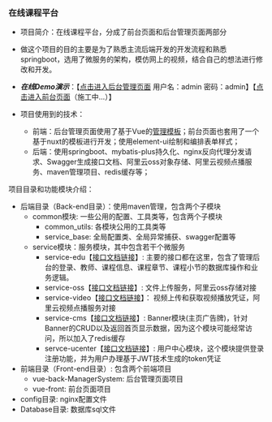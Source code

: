 ### 在线课程平台
- 项目简介：在线课程平台，分成了前台页面和后台管理页面两部分
- 做这个项目的目的主要是为了熟悉主流后端开发的开发流程和熟悉springboot，选用了微服务的架构，模仿网上的视频，结合自己的想法进行修改和开发。

- ***在线Demo演示***：【[点击进入后台管理页面](http://krits.fun:3002) 用户名：admin 密码：admin】【[点击进入前台页面](http://krits.fun:3001)（施工中...）】

- 项目使用到的技术：
	- 前端：后台管理页面使用了基于Vue的[管理模板](https://github.com/PanJiaChen/vue-admin-template)；前台页面也套用了一个基于nuxt的模板进行开发；使用element-ui绘制和编排表单样式；
	- 后端：使用springboot、mybatis-plus持久化、nginx反向代理分发请求、Swagger生成接口文档、阿里云oss对象存储、阿里云视频点播服务、maven管理项目、redis缓存等；

项目目录和功能模块介绍：

- 后端目录（Back-end目录）：使用maven管理，包含两个子模块
	- common模块: 一些公用的配置、工具类等，包含两个子模块
		- common_utils: 各模块公用的工具类等
		- service_base: 全局配置类、全局异常捕获、swagger配置等
	- service模块：服务模块，其中包含若干个微服务
 		- service-edu【[接口文档链接](http://krits.fun:8001/swagger-ui.html#/)】: 主要的接口都在这里，包含了管理后台的登录、教师、课程信息、课程章节、课程小节的数据库操作和业务逻辑。 
		- service-oss【[接口文档链接](http://krits.fun:8002/swagger-ui.html#/)】: 文件上传服务，阿里云oss存储对接
		- service-video【[接口文档链接](http://krits.fun:8003/swagger-ui.html#/)】： 视频上传和获取视频播放凭证，阿里云视频点播服务对接
		- service-cms【[接口文档链接](http://krits.fun:8004/swagger-ui.html#/)】: Banner模块(主页广告牌)，针对Banner的CRUD以及返回首页显示数据，因为这个模块可能经常访问，所以加入了redis缓存
		- servce-ucenter【[接口文档链接](http://krits.fun:8006/swagger-ui.html#/)】: 用户中心模块，这个模块提供登录注册功能，并为用户办理基于JWT技术生成的token凭证
- 前端目录（Front-end目录）: 包含两个前端项目
	- vue-back-ManagerSystem: 后台管理页面项目
	- vue-front: 前台页面项目
- config目录: nginx配置文件
-  Database目录: 数据库sql文件
